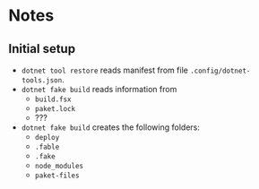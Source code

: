 # Notes

## Initial setup

- `dotnet tool restore` reads manifest from file `.config/dotnet-tools.json`.
- `dotnet fake build` reads information from
    - `build.fsx`
    - `paket.lock`
    - ???
- `dotnet fake build` creates the following folders:
    - `deploy`
    - `.fable`
    - `.fake`
    - `node_modules`
    - `paket-files`

